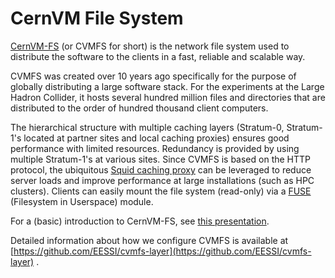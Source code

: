 CernVM File System
==================

[CernVM-FS](https://cernvm.cern.ch/portal/filesystem) (or CVMFS for short) is the network file system used to distribute the software to the clients in a fast, reliable and scalable way.

CVMFS was created over 10 years ago specifically for the purpose of globally distributing a large software stack. For the experiments at the Large Hadron Collider, it hosts several hundred million files and directories that are distributed to the order of hundred thousand client computers.

The hierarchical structure with multiple caching layers (Stratum-0, Stratum-1's located at partner sites and local caching proxies) ensures good performance with limited resources. Redundancy is provided by using multiple Stratum-1's at various sites. Since CVMFS is based on the HTTP protocol, the ubiquitous [Squid caching proxy](http://www.squid-cache.org/) can be leveraged to reduce server loads and improve performance at large installations (such as HPC clusters). Clients can easily mount the file system (read-only) via a [FUSE](https://en.wikipedia.org/wiki/Filesystem_in_Userspace) (Filesystem in Userspace) module.

For a (basic) introduction to CernVM-FS, see [this presentation](https://www.youtube.com/watch?v=MyYx-xaL36k).

Detailed information about how we configure CVMFS is available at
[https://github.com/EESSI/cvmfs-layer](https://github.com/EESSI/cvmfs-layer) .
